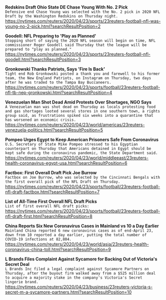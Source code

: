 **Redskins Draft Ohio State DE Chase Young With No. 2 Pick**\
`Defensive end Chase Young was selected with the No. 2 pick in 2020 NFL Draft by the Washington Redskins on Thursday night.`\
https://nytimes.com/reuters/2020/04/23/sports/23reuters-football-nfl-was-young-no-2-pick.html?searchResultPosition=2

**Goodell: NFL Preparing to 'Play as Planned'**\
`Stopping short of saying the 2020 NFL season will begin on time, NFL commissioner Roger Goodell said Thursday that the league will be prepared to "play as planned."`\
https://nytimes.com/reuters/2020/04/23/sports/23reuters-football-nfl-goodell.html?searchResultPosition=3

**Gronkowski Thanks Patriots, Says 'Fire Is Back'**\
`Tight end Rob Gronkowski posted a thank you and farewell to his former team, the New England Patriots, on Instagram on Thursday, two days after he was traded to the Tampa Bay Buccaneers.`\
https://nytimes.com/reuters/2020/04/23/sports/football/23reuters-football-nfl-tb-nep-gronkowski.html?searchResultPosition=4

**Venezuelan Man Shot Dead Amid Protests Over Shortages, NGO Says**\
`A Venezuelan man was shot dead on Thursday as locals protesting food and gas shortages looted several stores in one southern town, a rights group said, as frustrations spiked six weeks into a quarantine that has worsened an economic crisis.`\
https://nytimes.com/reuters/2020/04/23/world/americas/23reuters-venezuela-politics.html?searchResultPosition=5

**Pompeo Urges Egypt to Keep American Prisoners Safe From Coronavirus**\
`U.S. Secretary of State Mike Pompeo stressed to his Egyptian counterpart on Thursday that Americans detained in Egypt should be kept safe during the coronavirus pandemic, the State Department said.`\
https://nytimes.com/reuters/2020/04/23/world/middleeast/23reuters-health-coronavirus-egypt-usa.html?searchResultPosition=6

**Factbox: First Overall Draft Pick Joe Burrow**\
`Factbox on Joe Burrow, who was selected by the Cincinnati Bengals with the first overall pick of the NFL Draft on Thursday.`\
https://nytimes.com/reuters/2020/04/23/sports/football/23reuters-football-nfl-draft-factbox.html?searchResultPosition=7

**List of All-Time First Overall NFL Draft Picks**\
`List of first overall NFL draft picks:`\
https://nytimes.com/reuters/2020/04/23/sports/football/23reuters-football-nfl-draft-first.html?searchResultPosition=8

**China Reports Six New Coronavirus Cases in Mainland vs 10 a Day Earlier**\
`Mainland China reported 6 new coronavirus cases as of end-April 23, down from 10 reported a day earlier, putting the total number of COVID-19 infections at 82,804. `\
https://nytimes.com/reuters/2020/04/23/world/asia/23reuters-health-coronavirus-china-toll.html?searchResultPosition=9

**L Brands Files Complaint Against Sycamore for Backing Out of Victoria's Secret Deal**\
`L Brands Inc filed a legal complaint against Sycamore Partners on Thursday, after the buyout firm walked away from a $525 million deal to acquire a majority stake in the company's Victoria's Secret lingerie brand.`\
https://nytimes.com/reuters/2020/04/23/business/23reuters-victoria-s-secret-m-a-sycamore-partners.html?searchResultPosition=10

